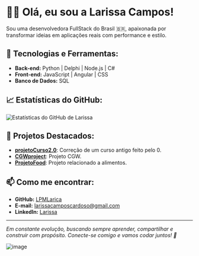 # 👩‍💻 Olá, eu sou a Larissa Campos!

Sou uma desenvolvedora FullStack do Brasil 🇧🇷, apaixonada por transformar ideias em aplicações reais com performance e estilo.

## 🚀 Tecnologias e Ferramentas:

- **Back-end:** Python | Delphi | Node.js | C#
- **Front-end:** JavaScript | Angular | CSS
- **Banco de Dados:** SQL

## 📈 Estatísticas do GitHub:

![Estatísticas do GitHub de Larissa](https://github-readme-stats.vercel.app/api?username=LPMLarica&show_icons=true&theme=radical)

## 📂 Projetos Destacados:

- [**projetoCurso2.0**](https://github.com/LPMLarica/projetoCurso2.0): Correção de um curso antigo feito pelo 0.
- [**CGWproject**](https://github.com/LPMLarica/CGWproject): Projeto CGW.
- [**ProjetoFood**](https://github.com/LPMLarica/ProjetoFood): Projeto relacionado a alimentos.

## 📫 Como me encontrar:

- **GitHub:** [LPMLarica](https://github.com/LPMLarica)
- **E-mail:** [larissacamposcardoso@gmail.com](mailto:larissacamposcardoso@gmail.com)
- **LinkedIn:** [Larissa]([https://www.linkedin.com/in/seu-perfil](https://www.linkedin.com/in/larissa-campos-a70284239))

---

*Em constante evolução, buscando sempre aprender, compartilhar e construir com propósito. Conecte-se comigo e vamos codar juntos! 🚀*



![image](https://github.com/user-attachments/assets/79f03ff4-e822-4f2e-9bb0-892310c28fde)

